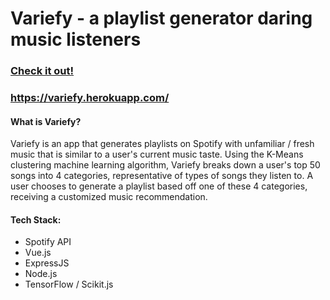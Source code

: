 # Variefy - a playlist generator daring music listeners

<div>
<a href = 'https://variefy.herokuapp.com/'><h3>Check it out!</h3></a>
<a href = 'https://variefy.herokuapp.com/'><h3>https://variefy.herokuapp.com/</h3></a>
<h4> What is Variefy? </h4> 

<p>
  Variefy is an app that generates playlists on Spotify with unfamiliar / fresh music that is similar to a user's current music taste.
Using the K-Means clustering machine learning algorithm, Variefy breaks down a user's top 50 songs into 4 categories, representative of types of songs they listen to. A user chooses to generate a playlist based off one of these 4 categories, receiving a customized music recommendation.
  </p>
  
<h4> Tech Stack: </h4>
  <ul>
    <li>Spotify API</li>
    <li>Vue.js</li>
    <li>ExpressJS</li>
    <li>Node.js</li>
    <li>TensorFlow / Scikit.js </li>
    
  </ul>
  
</div>


